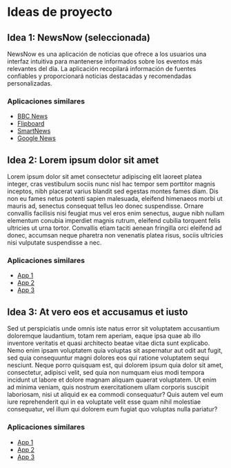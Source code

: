 # Ideas de proyecto

## Idea 1: NewsNow (seleccionada)

NewsNow es una aplicación de noticias que ofrece a los usuarios una interfaz intuitiva para mantenerse informados sobre los eventos más relevantes del día. La aplicación recopilará información de fuentes confiables y proporcionará noticias destacadas y recomendadas personalizadas.

### Aplicaciones similares

- [BBC News](https://play.google.com/store/apps/details?id=bbc.mobile.news.ww&hl=en&gl=US)
- [Flipboard](https://play.google.com/store/apps/details?id=flipboard.app&hl=en&gl=US)
- [SmartNews](https://play.google.com/store/apps/details?id=jp.gocro.smartnews.android&hl=en&gl=US)
- [Google News](https://play.google.com/store/apps/details?id=com.google.android.apps.magazines&hl=en&gl=US)

## Idea 2: Lorem ipsum dolor sit amet

Lorem ipsum dolor sit amet consectetur adipiscing elit laoreet platea integer, cras vestibulum sociis nunc nisl hac tempor sem porttitor magnis inceptos, nibh placerat varius blandit sed egestas montes fames diam. Dis non eu fames netus potenti sapien malesuada, eleifend himenaeos morbi ut mauris ad, senectus consequat tellus leo donec suspendisse. Ornare convallis facilisis nisi feugiat mus vel eros enim senectus, augue nibh nullam elementum conubia imperdiet magnis rutrum, eleifend cubilia torquent felis ultricies ut urna tortor. Convallis etiam taciti aenean fringilla orci eleifend ad donec, accumsan neque pharetra non venenatis platea risus, sociis ultricies nisi vulputate suspendisse a nec.

### Aplicaciones similares

- [App 1](#)
- [App 2](#)
- [App 3](#)

## Idea 3: At vero eos et accusamus et iusto

Sed ut perspiciatis unde omnis iste natus error sit voluptatem accusantium doloremque laudantium, totam rem aperiam, eaque ipsa quae ab illo inventore veritatis et quasi architecto beatae vitae dicta sunt explicabo. Nemo enim ipsam voluptatem quia voluptas sit aspernatur aut odit aut fugit, sed quia consequuntur magni dolores eos qui ratione voluptatem sequi nesciunt. Neque porro quisquam est, qui dolorem ipsum quia dolor sit amet, consectetur, adipisci velit, sed quia non numquam eius modi tempora incidunt ut labore et dolore magnam aliquam quaerat voluptatem. Ut enim ad minima veniam, quis nostrum exercitationem ullam corporis suscipit laboriosam, nisi ut aliquid ex ea commodi consequatur? Quis autem vel eum iure reprehenderit qui in ea voluptate velit esse quam nihil molestiae consequatur, vel illum qui dolorem eum fugiat quo voluptas nulla pariatur?

### Aplicaciones similares

- [App 1](#)
- [App 2](#)
- [App 3](#)

